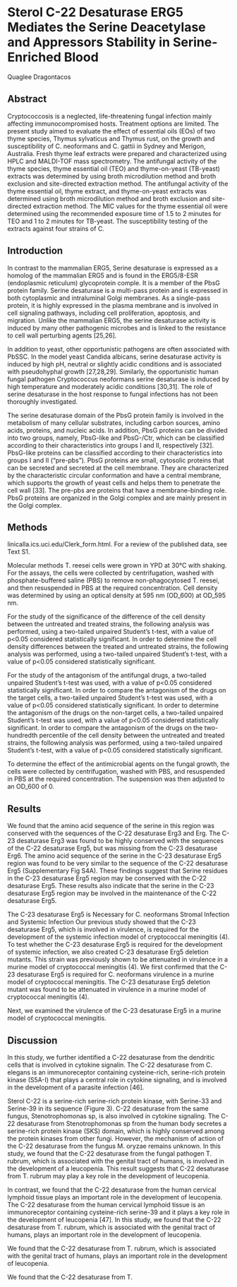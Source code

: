 # Sterol C-22 Desaturase ERG5 Mediates the Serine Deacetylase and Appressors Stability in Serine-Enriched Blood
Quaglee Dragontacos


## Abstract
Cryptococcosis is a neglected, life-threatening fungal infection mainly affecting immunocompromised hosts. Treatment options are limited. The present study aimed to evaluate the effect of essential oils (EOs) of two thyme species, Thymus sylvaticus and Thymus rust, on the growth and susceptibility of C. neoformans and C. gattii in Sydney and Merigon, Australia. Fresh thyme leaf extracts were prepared and characterized using HPLC and MALDI-TOF mass spectrometry. The antifungal activity of the thyme species, thyme essential oil (TEO) and thyme-on-yeast (TB-yeast) extracts was determined by using broth microdilution method and broth exclusion and site-directed extraction method. The antifungal activity of the thyme essential oil, thyme extract, and thyme-on-yeast extracts was determined using broth microdilution method and broth exclusion and site-directed extraction method. The MIC values for the thyme essential oil were determined using the recommended exposure time of 1.5 to 2 minutes for TEO and 1 to 2 minutes for TB-yeast. The susceptibility testing of the extracts against four strains of C.


## Introduction
In contrast to the mammalian ERG5, Serine desaturase is expressed as a homolog of the mammalian ERG5 and is found in the ERG5/8-ESR (endoplasmic reticulum) glycoprotein comple. It is a member of the PbsG protein family. Serine desaturase is a multi-pass protein and is expressed in both cytoplasmic and intraluminal Golgi membranes. As a single-pass protein, it is highly expressed in the plasma membrane and is involved in cell signaling pathways, including cell proliferation, apoptosis, and migration. Unlike the mammalian ERG5, the serine desaturase activity is induced by many other pathogenic microbes and is linked to the resistance to cell wall perturbing agents [25,26].

In addition to yeast, other opportunistic pathogens are often associated with PbSSC. In the model yeast Candida albicans, serine desaturase activity is induced by high pH, neutral or slightly acidic conditions and is associated with pseudohyphal growth [27,28,29]. Similarly, the opportunistic human fungal pathogen Cryptococcus neoformans serine desaturase is induced by high temperature and moderately acidic conditions [30,31]. The role of serine desaturase in the host response to fungal infections has not been thoroughly investigated.

The serine desaturase domain of the PbsG protein family is involved in the metabolism of many cellular substrates, including carbon sources, amino acids, proteins, and nucleic acids. In addition, PbsG proteins can be divided into two groups, namely, PbsG-like and PbsG-/Ctr, which can be classified according to their characteristics into groups I and II, respectively [32]. PbsG-like proteins can be classified according to their characteristics into groups I and II (“pre-pbs”). PbsG proteins are small, cytosolic proteins that can be secreted and secreted at the cell membrane. They are characterized by the characteristic circular conformation and have a central membrane, which supports the growth of yeast cells and helps them to penetrate the cell wall [33]. The pre-pbs are proteins that have a membrane-binding role. PbsG proteins are organized in the Golgi complex and are mainly present in the Golgi complex.


## Methods
linicalla.ics.uci.edu/Clerk_form.html. For a review of the published data, see Text S1.

Molecular methods
T. reesei cells were grown in YPD at 30°C with shaking. For the assays, the cells were collected by centrifugation, washed with phosphate-buffered saline (PBS) to remove non-phagocytosed T. reesei, and then resuspended in PBS at the required concentration. Cell density was determined by using an optical density at 595 nm (OD_600) at OD_595 nm.

For the study of the significance of the difference of the cell density between the untreated and treated strains, the following analysis was performed, using a two-tailed unpaired Student’s t-test, with a value of p<0.05 considered statistically significant. In order to determine the cell density differences between the treated and untreated strains, the following analysis was performed, using a two-tailed unpaired Student’s t-test, with a value of p<0.05 considered statistically significant.

For the study of the antagonism of the antifungal drugs, a two-tailed unpaired Student’s t-test was used, with a value of p<0.05 considered statistically significant. In order to compare the antagonism of the drugs on the target cells, a two-tailed unpaired Student’s t-test was used, with a value of p<0.05 considered statistically significant. In order to determine the antagonism of the drugs on the non-target cells, a two-tailed unpaired Student’s t-test was used, with a value of p<0.05 considered statistically significant. In order to compare the antagonism of the drugs on the two-hundredth percentile of the cell density between the untreated and treated strains, the following analysis was performed, using a two-tailed unpaired Student’s t-test, with a value of p<0.05 considered statistically significant.

To determine the effect of the antimicrobial agents on the fungal growth, the cells were collected by centrifugation, washed with PBS, and resuspended in PBS at the required concentration. The suspension was then adjusted to an OD_600 of 0.


## Results
We found that the amino acid sequence of the serine in this region was conserved with the sequences of the C-22 desaturase Erg3 and Erg. The C-23 desaturase Erg3 was found to be highly conserved with the sequences of the C-22 desaturase Erg5, but was missing from the C-23 desaturase Erg6. The amino acid sequence of the serine in the C-23 desaturase Erg5 region was found to be very similar to the sequence of the C-22 desaturase Erg5 (Supplementary Fig S4A). These findings suggest that Serine residues in the C-23 desaturase Erg5 region may be conserved with the C-22 desaturase Erg5. These results also indicate that the serine in the C-23 desaturase Erg5 region may be involved in the maintenance of the C-22 desaturase Erg5.

The C-23 desaturase Erg5 is Necessary for C. neoformans Stromal Infection and Systemic Infection
Our previous study showed that the C-23 desaturase Erg5, which is involved in virulence, is required for the development of the systemic infection model of cryptococcal meningitis (4). To test whether the C-23 desaturase Erg5 is required for the development of systemic infection, we also created C-23 desaturase Erg5 deletion mutants. This strain was previously shown to be attenuated in virulence in a murine model of cryptococcal meningitis (4). We first confirmed that the C-23 desaturase Erg5 is required for C. neoformans virulence in a murine model of cryptococcal meningitis. The C-23 desaturase Erg5 deletion mutant was found to be attenuated in virulence in a murine model of cryptococcal meningitis (4).

Next, we examined the virulence of the C-23 desaturase Erg5 in a murine model of cryptococcal meningitis.


## Discussion
In this study, we further identified a C-22 desaturase from the dendritic cells that is involved in cytokine signalin. The C-22 desaturase from C. elegans is an immunoreceptor containing cysteine-rich, serine-rich protein kinase (S5A-I) that plays a central role in cytokine signaling, and is involved in the development of a parasite infection [46].

Sterol C-22 is a serine-rich serine-rich protein kinase, with Serine-33 and Serine-39 in its sequence (Figure 3). C-22 desaturase from the same fungus, Stenotrophomonas sp, is also involved in cytokine signaling. The C-22 desaturase from Stenotrophomonas sp from the human body secretes a serine-rich protein kinase (SKS) domain, which is highly conserved among the protein kinases from other fungi. However, the mechanism of action of the C-22 desaturase from the fungus M. oryzae remains unknown. In this study, we found that the C-22 desaturase from the fungal pathogen T. rubrum, which is associated with the genital tract of humans, is involved in the development of a leucopenia. This result suggests that C-22 desaturase from T. rubrum may play a key role in the development of leucopenia.

In contrast, we found that the C-22 desaturase from the human cervical lymphoid tissue plays an important role in the development of leucopenia. The C-22 desaturase from the human cervical lymphoid tissue is an immunoreceptor containing cysteine-rich serine-39 and it plays a key role in the development of leucopenia [47]. In this study, we found that the C-22 desaturase from T. rubrum, which is associated with the genital tract of humans, plays an important role in the development of leucopenia.

We found that the C-22 desaturase from T. rubrum, which is associated with the genital tract of humans, plays an important role in the development of leucopenia.

We found that the C-22 desaturase from T.
